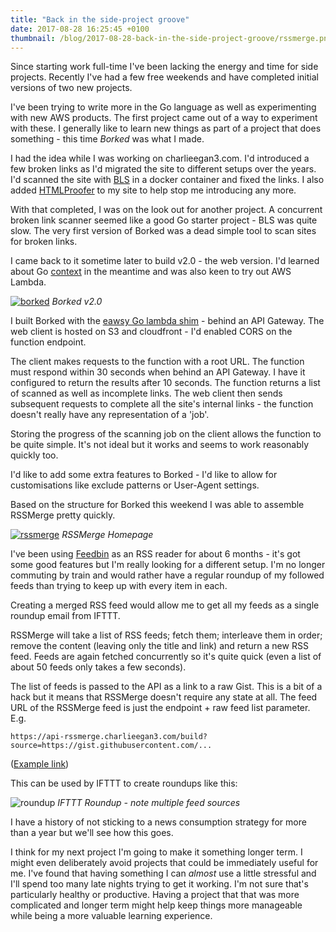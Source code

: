 ```yaml
---
title: "Back in the side-project groove"
date: 2017-08-28 16:25:45 +0100
thumbnail: /blog/2017-08-28-back-in-the-side-project-groove/rssmerge.png
---
```


Since starting work full-time I've been lacking the energy and time for side
projects. Recently I've had a few free weekends and have completed initial
versions of two new projects.

I've been trying to write more in the Go language as well as experimenting with
new AWS products. The first project came out of a way to experiment with these.
I generally like to learn new things as part of a project that does something -
this time *Borked* was what I made.

I had the idea while I was working on charlieegan3.com. I'd introduced a few
broken links as I'd migrated the site to different setups over the years. I'd
scanned the site with
[BLS](https://github.com/stevenvachon/broken-link-checker) in a docker
container and fixed the links. I also added
[HTMLProofer](https://github.com/gjtorikian/html-proofer) to my site to help
stop me introducing any more.

With that completed, I was on the look out for another project. A concurrent
broken link scanner seemed like a good Go starter project - BLS was quite slow.
The very first version of Borked was a dead simple tool to scan sites for broken
links.

I came back to it sometime later to build v2.0 - the web version. I'd learned
about Go [context](https://golang.org/pkg/context/) in the meantime and was also
keen to try out AWS Lambda.

[![borked](/blog/2017-08-28-back-in-the-side-project-groove/borked.png)](https://borked.charlieegan3.com)
*Borked v2.0*

I built Borked with the [eawsy Go lambda
shim](https://github.com/eawsy/aws-lambda-go-net) - behind an API
Gateway. The web client is hosted on S3 and cloudfront - I'd enabled CORS on the
function endpoint.

The client makes requests to the function with a root URL. The function must
respond within 30 seconds when behind an API Gateway. I have it configured to
return the results after 10 seconds. The function returns a list of scanned as
well as incomplete links. The web client then sends subsequent requests to
complete all the site's internal links - the function doesn't really have any
representation of a 'job'.

Storing the progress of the scanning job on the client allows the function to be
quite simple. It's not ideal but it works and seems to work reasonably quickly
too.

I'd like to add some extra features to Borked - I'd like to allow for
customisations like exclude patterns or User-Agent settings.

Based on the structure for Borked this weekend I was able to assemble RSSMerge
pretty quickly.

[![rssmerge](/blog/2017-08-28-back-in-the-side-project-groove/rssmerge.png)](https://rssmerge.charlieegan3.com)
*RSSMerge Homepage*

I've been using [Feedbin](https://feedbin.com/) as an RSS reader for about 6
months - it's got some good features but I'm really looking for a different
setup. I'm no longer commuting by train and would rather have a regular roundup
of my followed feeds than trying to keep up with every item in each.

Creating a merged RSS feed would allow me to get all my feeds as a single
roundup email from IFTTT.

RSSMerge will take a list of RSS feeds; fetch them; interleave them in order;
remove the content (leaving only the title and link) and return a new RSS feed.
Feeds are again fetched concurrently so it's quite quick (even a list of about
50 feeds only takes a few seconds).

The list of feeds is passed to the API as a link to a raw Gist. This is a bit of
a hack but it means that RSSMerge doesn't require any state at all. The feed URL
of the RSSMerge feed is just the endpoint + raw feed list parameter. E.g.

```
https://api-rssmerge.charlieegan3.com/build?source=https://gist.githubusercontent.com/...
```

([Example link](https://api-rssmerge.charlieegan3.com/build?source=https://gist.githubusercontent.com/charlieegan3/9190409c458bc4aa17ef52a8b682aba4/raw/60043038a1c8f668acddb506db58bdc049f144bd/rssmerge_sample))

This can be used by IFTTT to create roundups like this:

![roundup](/blog/2017-08-28-back-in-the-side-project-groove/roundup.png)
*IFTTT Roundup - note multiple feed sources*

I have a history of not sticking to a news consumption strategy for more than a
year but we'll see how this goes.

I think for my next project I'm going to make it something longer term. I might
even deliberately avoid projects that could be immediately useful for me. I've
found that having something I can _almost_ use a little stressful and I'll spend
too many late nights trying to get it working. I'm not sure that's particularly
healthy or productive. Having a project that that was more complicated and
longer term might help keep things more manageable while being a more valuable
learning experience.
